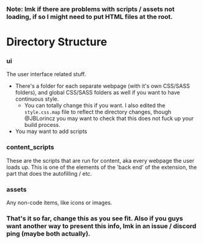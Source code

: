 ### Note: lmk if there are problems with scripts / assets not loading, if so I might need to put HTML files at the root.

# Directory Structure
### ui
The user interface related stuff.
- There's a folder for each separate webpage (with it's own CSS/SASS folders), and global CSS/SASS folders as well if you want to have continuous style.
	- You can totally change this if you want. I also edited the `style.css.map` file to reflect the directory changes, though @JBLorincz you may want to check that this does not fuck up your build process.
- You may want to add scripts
### content_scripts
These are the scripts that are run for content, aka every webpage the user loads up. This is one of the elements of the 'back end' of the extension, the part that does the autofilling / etc.
### assets
Any non-code items, like icons or images.

### That's it so far, change this as you see fit. Also if you guys want another way to present this info, lmk in an issue / discord ping (maybe both actually).
